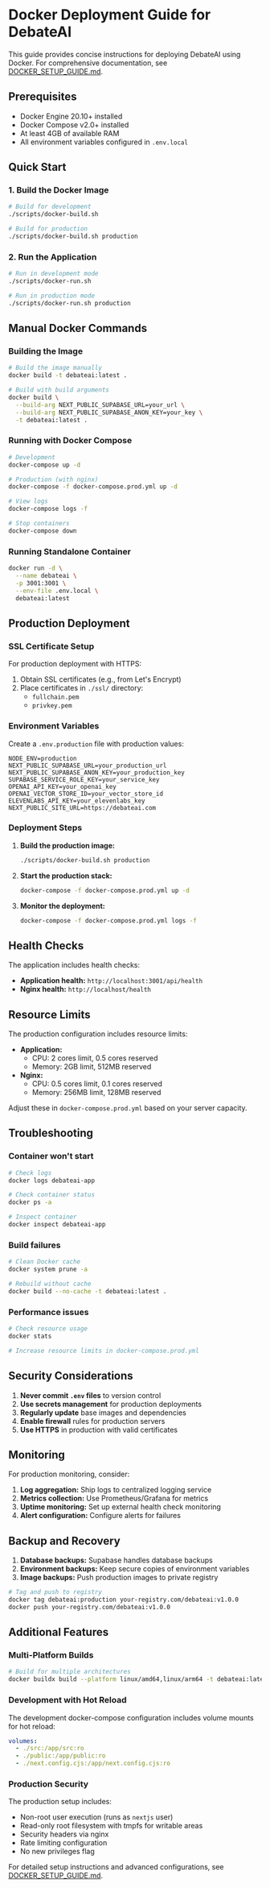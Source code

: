 # Docker Deployment Guide for DebateAI

This guide provides concise instructions for deploying DebateAI using Docker. For comprehensive documentation, see [DOCKER_SETUP_GUIDE.md](DOCKER_SETUP_GUIDE.md).

## Prerequisites

- Docker Engine 20.10+ installed
- Docker Compose v2.0+ installed  
- At least 4GB of available RAM
- All environment variables configured in `.env.local`

## Quick Start

### 1. Build the Docker Image

```bash
# Build for development
./scripts/docker-build.sh

# Build for production
./scripts/docker-build.sh production
```

### 2. Run the Application

```bash
# Run in development mode
./scripts/docker-run.sh

# Run in production mode
./scripts/docker-run.sh production
```

## Manual Docker Commands

### Building the Image

```bash
# Build the image manually
docker build -t debateai:latest .

# Build with build arguments
docker build \
  --build-arg NEXT_PUBLIC_SUPABASE_URL=your_url \
  --build-arg NEXT_PUBLIC_SUPABASE_ANON_KEY=your_key \
  -t debateai:latest .
```

### Running with Docker Compose

```bash
# Development
docker-compose up -d

# Production (with nginx)
docker-compose -f docker-compose.prod.yml up -d

# View logs
docker-compose logs -f

# Stop containers
docker-compose down
```

### Running Standalone Container

```bash
docker run -d \
  --name debateai \
  -p 3001:3001 \
  --env-file .env.local \
  debateai:latest
```

## Production Deployment

### SSL Certificate Setup

For production deployment with HTTPS:

1. Obtain SSL certificates (e.g., from Let's Encrypt)
2. Place certificates in `./ssl/` directory:
   - `fullchain.pem`
   - `privkey.pem`

### Environment Variables

Create a `.env.production` file with production values:

```env
NODE_ENV=production
NEXT_PUBLIC_SUPABASE_URL=your_production_url
NEXT_PUBLIC_SUPABASE_ANON_KEY=your_production_key
SUPABASE_SERVICE_ROLE_KEY=your_service_key
OPENAI_API_KEY=your_openai_key
OPENAI_VECTOR_STORE_ID=your_vector_store_id
ELEVENLABS_API_KEY=your_elevenlabs_key
NEXT_PUBLIC_SITE_URL=https://debateai.com
```

### Deployment Steps

1. **Build the production image:**
   ```bash
   ./scripts/docker-build.sh production
   ```

2. **Start the production stack:**
   ```bash
   docker-compose -f docker-compose.prod.yml up -d
   ```

3. **Monitor the deployment:**
   ```bash
   docker-compose -f docker-compose.prod.yml logs -f
   ```

## Health Checks

The application includes health checks:

- **Application health:** `http://localhost:3001/api/health`
- **Nginx health:** `http://localhost/health`

## Resource Limits

The production configuration includes resource limits:

- **Application:**
  - CPU: 2 cores limit, 0.5 cores reserved
  - Memory: 2GB limit, 512MB reserved
- **Nginx:**
  - CPU: 0.5 cores limit, 0.1 cores reserved
  - Memory: 256MB limit, 128MB reserved

Adjust these in `docker-compose.prod.yml` based on your server capacity.

## Troubleshooting

### Container won't start

```bash
# Check logs
docker logs debateai-app

# Check container status
docker ps -a

# Inspect container
docker inspect debateai-app
```

### Build failures

```bash
# Clean Docker cache
docker system prune -a

# Rebuild without cache
docker build --no-cache -t debateai:latest .
```

### Performance issues

```bash
# Check resource usage
docker stats

# Increase resource limits in docker-compose.prod.yml
```

## Security Considerations

1. **Never commit `.env` files** to version control
2. **Use secrets management** for production deployments
3. **Regularly update** base images and dependencies
4. **Enable firewall** rules for production servers
5. **Use HTTPS** in production with valid certificates

## Monitoring

For production monitoring, consider:

1. **Log aggregation:** Ship logs to centralized logging service
2. **Metrics collection:** Use Prometheus/Grafana for metrics
3. **Uptime monitoring:** Set up external health check monitoring
4. **Alert configuration:** Configure alerts for failures

## Backup and Recovery

1. **Database backups:** Supabase handles database backups
2. **Environment backups:** Keep secure copies of environment variables
3. **Image backups:** Push production images to private registry

```bash
# Tag and push to registry
docker tag debateai:production your-registry.com/debateai:v1.0.0
docker push your-registry.com/debateai:v1.0.0
```

## Additional Features

### Multi-Platform Builds

```bash
# Build for multiple architectures
docker buildx build --platform linux/amd64,linux/arm64 -t debateai:latest .
```

### Development with Hot Reload

The development docker-compose configuration includes volume mounts for hot reload:

```yaml
volumes:
  - ./src:/app/src:ro
  - ./public:/app/public:ro
  - ./next.config.cjs:/app/next.config.cjs:ro
```

### Production Security

The production setup includes:

- Non-root user execution (runs as `nextjs` user)
- Read-only root filesystem with tmpfs for writable areas
- Security headers via nginx
- Rate limiting configuration
- No new privileges flag

For detailed setup instructions and advanced configurations, see [DOCKER_SETUP_GUIDE.md](DOCKER_SETUP_GUIDE.md).